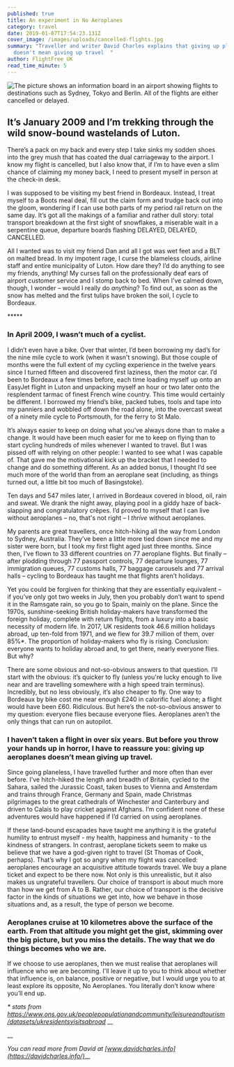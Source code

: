 ```yaml
---
published: true
title: An experiment in No Aeroplanes
category: travel
date: 2019-01-07T17:54:23.131Z
cover_image: /images/uploads/cancelled-flights.jpg
summary: "Traveller and writer David Charles explains that giving up planes
  doesn't mean giving up travel  "
author: FlightFree UK
read_time_minute: 5
---
```

![The picture shows an information board in an airport showing flights to destinations such as Sydney, Tokyo and Berlin. All of the flights are either cancelled or delayed. ](/images/uploads/cancelled-flights.jpg)

## It’s January 2009 and I’m trekking through the wild snow-bound wastelands of Luton. 

There’s a pack on my back and every step I take sinks my sodden shoes into the grey mush that has coated the dual carriageway to the airport. I know my flight is cancelled, but I also know that, if I’m to have even a slim chance of claiming my money back, I need to present myself in person at the check-in desk. 

I was supposed to be visiting my best friend in Bordeaux. Instead, I treat myself to a Boots meal deal, fill out the claim form and trudge back out into the gloom, wondering if I can use both parts of my period rail return on the same day. It’s got all the makings of a familiar and rather dull story: total transport breakdown at the first sight of snowflakes, a miserable wait in a serpentine queue, departure boards flashing DELAYED, DELAYED, CANCELLED. 

All I wanted was to visit my friend Dan and all I got was wet feet and a BLT on malted bread. In my impotent rage, I curse the blameless clouds, airline staff and entire municipality of Luton. How dare they? I’d do anything to see my friends, anything! My curses fall on the professionally deaf ears of airport customer service and I stomp back to bed. When I’ve calmed down, though, I wonder – would I really do *anything*? To find out, as soon as the snow has melted and the first tulips have broken the soil, I cycle to Bordeaux. 

\*\*\*\**

### In April 2009, I wasn’t much of a cyclist. 

I didn’t even have a bike. Over that winter, I’d been borrowing my dad’s for the nine mile cycle to work (when it wasn't snowing). But those couple of months were the full extent of my cycling experience in the twelve years since I turned fifteen and discovered first laziness, then the motor car. I’d been to Bordeaux a few times before, each time loading myself up onto an EasyJet flight in Luton and unpacking myself an hour or two later onto the resplendent tarmac of finest French wine country. This time would certainly be different. I borrowed my friend’s bike, packed tubes, tools and tape into my panniers and wobbled off down the road alone, into the overcast sweat of a ninety mile cycle to Portsmouth, for the ferry to St Malo. 

It’s always easier to keep on doing what you’ve always done than to make a change. It would have been much easier for me to keep on flying than to start cycling hundreds of miles whenever I wanted to travel. But I was pissed off with relying on other people: I wanted to see what I was capable of. That gave me the motivational kick up the bracket that I needed to change and do something different. As an added bonus, I thought I’d see much more of the world than from an aeroplane seat (including, as things turned out, a little bit too much of Basingstoke). 

Ten days and 547 miles later, I arrived in Bordeaux covered in blood, oil, rain and sweat. We drank the night away, playing pool in a giddy haze of back-slapping and congratulatory crêpes. I’d proved to myself that I can live without aeroplanes – no, that's not right – I *thrive* without aeroplanes. 

My parents are great travellers, once hitch-hiking all the way from London to Sydney, Australia. They’ve been a little more tied down since me and my sister were born, but I took my first flight aged just three months. Since then, I’ve flown to 33 different countries on 77 aeroplane flights. But finally – after plodding through 77 passport controls, 77 departure lounges, 77 immigration queues, 77 customs halls, 77 baggage carousels and 77 arrival halls – cycling to Bordeaux has taught me that flights aren’t holidays. 

Yet you could be forgiven for thinking that they are essentially equivalent – if you’ve only got two weeks in July, then you probably don’t want to spend it in the Ramsgate rain, so you go to Spain, mainly on the plane. Since the 1970s, sunshine-seeking British holiday-makers have transformed the foreign holiday, complete with return flights, from a luxury into a basic necessity of modern life. In 2017, UK residents took 46.6 million holidays abroad, up ten-fold from 1971, and we flew for 39.7 million of them, over 85%*. The proportion of holiday-makers who fly is rising. Conclusion: everyone wants to holiday abroad and, to get there, nearly everyone flies. But why? 

There are some obvious and not-so-obvious answers to that question. I’ll start with the obvious: it’s quicker to fly (unless you're lucky enough to live near and are travelling somewhere with a high speed train terminus). Incredibly, but no less obviously, it’s also cheaper to fly. One way to Bordeaux by bike cost me near enough £240 in calorific fuel alone; a flight would have been £60. Ridiculous. But here’s the not-so-obvious answer to my question: everyone flies because everyone flies. Aeroplanes aren’t the only things that can run on autopilot. 

### I haven’t taken a flight in over six years. But before you throw your hands up in horror, I have to reassure you: giving up aeroplanes doesn’t mean giving up travel. 

Since going planeless, I have travelled further and more often than ever before. I’ve hitch-hiked the length and breadth of Britain, cycled to the Sahara, sailed the Jurassic Coast, taken buses to Vienna and Amsterdam and trains through France, Germany and Spain, made Christmas pilgrimages to the great cathedrals of Winchester and Canterbury and driven to Calais to play cricket against Afghans. I’m confident none of these adventures would have happened if I’d carried on using aeroplanes. 

If these land-bound escapades have taught me anything it is the grateful humility to entrust myself - my health, happiness and humanity - to the kindness of strangers. In contrast, aeroplane tickets seem to make us believe that we have a god-given right to travel (St Thomas of Cook, perhaps). That’s why I got so angry when my flight was cancelled: aeroplanes encourage an acquisitive attitude towards travel. We buy a plane ticket and expect to be there now. Not only is this unrealistic, but it also makes us ungrateful travellers. Our choice of transport is about much more than how we get from A to B. Rather, our choice of transport is the decisive factor in the kinds of situations we get into, how we behave in those situations and, as a result, the type of person we become. 

### Aeroplanes cruise at 10 kilometres above the surface of the earth. From that altitude you might get the gist, skimming over the big picture, but you miss the details.  The way that we do things becomes who we are.

 If we choose to use aeroplanes, then we must realise that aeroplanes will influence who we are becoming. I'll leave it up to you to think about whether that influence is, on balance, positive or negative, but I would urge you to at least explore its opposite, No Aeroplanes. You literally don’t know where you’ll end up. 

*\* stats from* *<https://www.ons.gov.uk/peoplepopulationandcommunity/leisureandtourism/datasets/ukresidentsvisitsabroad>*
__

__

*You can read more from David at* *[www.davidcharles.info](https://davidcharles.info/)*__